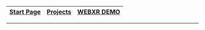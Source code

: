 | [Start Page](/) | [Projects](/projects/) | [WEBXR DEMO](https://www.lesnake.xyz/demo) |
| --------------- | ---------------------- | ------------------------------------------ |

---
